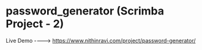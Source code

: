 # password_generator (Scrimba Project - 2)
Live Demo ----> https://www.nithinravi.com/project/password-generator/
